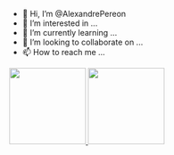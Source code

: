 - 👋 Hi, I’m @AlexandrePereon
- 👀 I’m interested in ...
- 🌱 I’m currently learning ...
- 💞️ I’m looking to collaborate on ...
- 📫 How to reach me ...

<a href="https://github.com/AVS1508">
  <img height="137px" src="https://github-readme-stats.vercel.app/api?username=AlexandrePereon&show_icons=true&theme=radical&title_color=8E2DE2&text_color=fff&icon_color=8E2DE2">
  <img height="137px" src="https://github-readme-stats.vercel.app/api/top-langs/?username=AlexandrePereon&theme=radical&title_color=8E2DE2&text_color=fff" />
</a>

<!---
AlexandrePereon/AlexandrePereon is a ✨ special ✨ repository because its `README.md` (this file) appears on your GitHub profile.
You can click the Preview link to take a look at your changes.
--->
